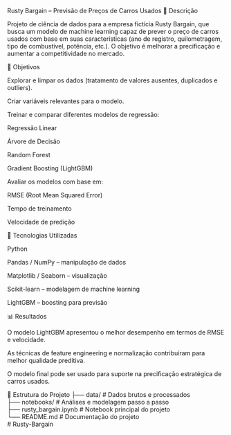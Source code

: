 Rusty Bargain – Previsão de Preços de Carros Usados
📌 Descrição

Projeto de ciência de dados para a empresa fictícia Rusty Bargain, que busca um modelo de machine learning capaz de prever o preço de carros usados com base em suas características (ano de registro, quilometragem, tipo de combustível, potência, etc.). O objetivo é melhorar a precificação e aumentar a competitividade no mercado.

🎯 Objetivos

Explorar e limpar os dados (tratamento de valores ausentes, duplicados e outliers).

Criar variáveis relevantes para o modelo.

Treinar e comparar diferentes modelos de regressão:

Regressão Linear

Árvore de Decisão

Random Forest

Gradient Boosting (LightGBM)

Avaliar os modelos com base em:

RMSE (Root Mean Squared Error)

Tempo de treinamento

Velocidade de predição

🔧 Tecnologias Utilizadas

Python

Pandas / NumPy – manipulação de dados

Matplotlib / Seaborn – visualização

Scikit-learn – modelagem de machine learning

LightGBM – boosting para previsão

📊 Resultados

O modelo LightGBM apresentou o melhor desempenho em termos de RMSE e velocidade.

As técnicas de feature engineering e normalização contribuíram para melhor qualidade preditiva.

O modelo final pode ser usado para suporte na precificação estratégica de carros usados.

📂 Estrutura do Projeto
├── data/                # Dados brutos e processados  
├── notebooks/           # Análises e modelagem passo a passo  
├── rusty_bargain.ipynb  # Notebook principal do projeto  
└── README.md            # Documentação do projeto  
#   R u s t y - B a r g a i n  
 